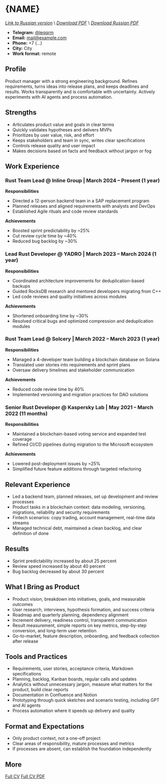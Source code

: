 # {NAME}
*[Link to Russian version](./CV_PM_RU.MD)* \\
*[Download PDF](https://github.com/qqrm/CV/releases/latest/download/Belyakov_pm_full_en.pdf)* \\
*[Download Russian PDF](https://github.com/qqrm/CV/releases/latest/download/Belyakov_pm_full_ru.pdf)*

- **Telegram:** [@leqqrm](https://t.me/leqqrm)
- **Email:** [mail@example.com](mailto:mail@example.com)
- **Phone:** +7 (...)
- **City:** City
- **Work format:** remote

## Profile
Product manager with a strong engineering background. Refines requirements, turns ideas into release plans, and keeps deadlines and results. Works transparently and is comfortable with uncertainty. Actively experiments with AI agents and process automation.

## Strengths
* Articulates product value and goals in clear terms
* Quickly validates hypotheses and delivers MVPs
* Prioritizes by user value, risk, and effort
* Keeps stakeholders and team in sync, writes clear specifications
* Controls release quality and user impact
* Makes decisions based on facts and feedback without jargon or fog

## Work Experience

### Rust Team Lead @ Inline Group | March 2024 – Present (1 year)
**Responsibilities**
- Directed a 12-person backend team in a SAP replacement program
- Planned releases and aligned requirements with analysts and DevOps
- Established Agile rituals and code review standards

**Achievements**
- Boosted sprint predictability by ~25%
- Cut review cycle time by ~40%
- Reduced bug backlog by ~30%

### Lead Rust Developer @ YADRO | March 2023 – March 2024 (1 year)
**Responsibilities**
- Coordinated architecture improvements for deduplication-based backups
- Guided RocksDB research and mentored developers migrating from C++
- Led code reviews and quality initiatives across modules

**Achievements**
- Shortened onboarding time by ~30%
- Resolved critical bugs and optimized compression and deduplication modules

### Rust Team Lead @ Solcery | March 2022 – March 2023 (1 year)
**Responsibilities**
- Managed a 4-developer team building a blockchain database on Solana
- Translated user stories into requirements and sprint plans
- Oversaw delivery timelines and stakeholder communication

**Achievements**
- Reduced code review time by 40%
- Implemented versioning and migration practices for DAO solutions

### Senior Rust Developer @ Kaspersky Lab | May 2021 – March 2022 (11 months)
**Responsibilities**
- Maintained a blockchain-based voting service and expanded test coverage
- Refined CI/CD pipelines during migration to the Microsoft ecosystem

**Achievements**
- Lowered post-deployment issues by ~25%
- Simplified future feature additions through targeted refactoring

## Relevant Experience
* Led a backend team, planned releases, set up development and review processes
* Product tasks in a blockchain context: data modeling, versioning, migrations, reliability and security requirements
* Fintech scenarios: copy trading, account management, real-time data streams
* Managed technical debt, maintained a clean backlog, and clear definition of done

## Results
* Sprint predictability increased by about 25 percent
* Review speed increased by about 40 percent
* Bug backlog decreased by about 30 percent

## What I Bring as Product
* Product vision, breakdown into initiatives, goals, and measurable outcomes
* User research, interviews, hypothesis formation, and success criteria
* Roadmap and quarterly planning, dependency alignment
* Increment delivery, readiness control, transparent communication
* Result measurement, simple reports on key metrics, step-by-step conversion, and long-term user retention
* Go-to-market, feature description, onboarding, and feedback collection after release

## Tools and Practices
* Requirements, user stories, acceptance criteria, Markdown specifications
* Planning, backlog, Kanban boards, regular calls and updates
* Analytics without unnecessary jargon, measure what matters for the product, build clear reports
* Documentation in Confluence and Notion
* Prototyping through quick sketches and scenario testing, including GPT and AI agents
* Process automation where it speeds up delivery and quality

## Format and Expectations
* Only product context, not a one-off project
* Clear areas of responsibility, mature processes and metrics
* If processes are absent, can establish the foundation independently

## More
[Full CV](https://qqrm.github.io/CV/)
[Full CV PDF](https://github.com/qqrm/CV/releases/latest/download/Belyakov_en.pdf)
